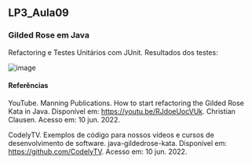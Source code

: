 ## LP3_Aula09

### Gilded Rose em Java
Refactoring e Testes Unitários com JUnit. Resultados dos testes:  

![image](https://user-images.githubusercontent.com/70042571/173731727-e2c4c22f-96bd-4995-abeb-148af01c6111.png)  

#### Referências

YouTube. Manning Publications. How to start refactoring the Gilded Rose Kata in Java. Disponível em: https://youtu.be/RJdoeUocVUk. Christian Clausen. Acesso em: 10 jun. 2022.  

CodelyTV. Exemplos de código para nossos vídeos e cursos de desenvolvimento de software. java-gildedrose-kata. Disponível em: https://github.com/CodelyTV. Acesso em: 10 jun. 2022.     
 

